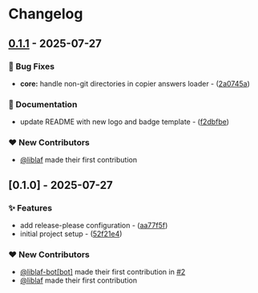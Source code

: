 # Changelog

## [0.1.1](https://github.com/liblaf/tangerine/compare/v0.1.0..v0.1.1) - 2025-07-27

### 🐛 Bug Fixes

- **core:** handle non-git directories in copier answers loader - ([2a0745a](https://github.com/liblaf/tangerine/commit/2a0745a9c253adb592d1f1e924dd84d6a23056d4))

### 📝 Documentation

- update README with new logo and badge template - ([f2dbfbe](https://github.com/liblaf/tangerine/commit/f2dbfbe08a189fb0f512275a6194a604fbd28fad))

### ❤️ New Contributors

- [@liblaf](https://github.com/liblaf) made their first contribution

## [0.1.0] - 2025-07-27

### ✨ Features

- add release-please configuration - ([aa77f5f](https://github.com/liblaf/tangerine/commit/aa77f5fcd85dd54293b45b6b003c965c855b7020))
- initial project setup - ([52f21e4](https://github.com/liblaf/tangerine/commit/52f21e4a36d7f4f96b2128bbecedc5bd8312032d))

### ❤️ New Contributors

- [@liblaf-bot[bot]](https://github.com/apps/liblaf-bot) made their first contribution in [#2](https://github.com/liblaf/tangerine/pull/2)
- [@liblaf](https://github.com/liblaf) made their first contribution
